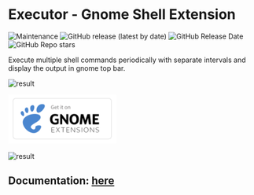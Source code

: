 # **Executor - Gnome Shell Extension**
![Maintenance](https://img.shields.io/maintenance/yes/2022)
![GitHub release (latest by date)](https://img.shields.io/github/v/release/raujonas/executor)
![GitHub Release Date](https://img.shields.io/github/release-date/raujonas/executor)
![GitHub Repo stars](https://img.shields.io/github/stars/raujonas/executor?style=social)

Execute multiple shell commands periodically with separate intervals and display the output in gnome top bar.

<img src="resources/icons/icon.png" alt="result" width="70">

[<img src="https://raw.githubusercontent.com/andyholmes/gnome-shell-extensions-badge/master/get-it-on-ego.svg?sanitize=true" alt="Get it on GNOME Extensions" height="100" width="220">](https://extensions.gnome.org/extension/2932/executor/)

<img src="docs/result.png" alt="result" width="967">

## Documentation: [here](https://raujonas.github.io/executor/)
